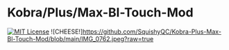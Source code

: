 # Kobra/Plus/Max-Bl-Touch-Mod
[![MIT License](https://img.shields.io/badge/License-MIT-green.svg)](https://choosealicense.com/licenses/mit/)
![CHEESE!]https://github.com/SquishyQC/Kobra-Plus-Max-Bl-Touch-Mod/blob/main/IMG_0762.jpeg?raw=true

